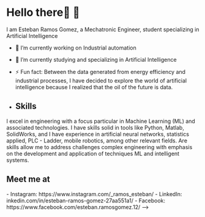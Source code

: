 <h1>Hello there👋 🌱</h1>





I am Esteban Ramos Gomez, a Mechatronic Engineer, student specializing in Artificial Intelligence

- 🔭 I’m currently working on Industrial automation
- 🌱 I’m currently studying and specializing in Artificial Intelligence
- ⚡ Fun fact: Between the data generated from energy efficiency and industrial processes,
I have decided to explore the world of artificial intelligence because I realized that the oil
of the future is data.

- <h2>Skills</h2>

I excel in engineering with a focus
particular in Machine Learning (ML) and
associated technologies. I have skills
solid in tools like Python,
Matlab, SolidWorks, and I have experience
in artificial neural networks, statistics
applied, PLC - Ladder, mobile robotics,
among other relevant fields. Are
skills allow me to address challenges
complex engineering with emphasis on
the development and application of techniques
ML and intelligent systems.

<h2> Meet me at</h2>
- Instagram: https://www.instagram.com/_ramos_esteban/
- LinkedIn: inkedin.com/in/esteban-ramos-gomez-27aa551a1/
- Facebook: https://www.facebook.com/esteban.ramosgomez.12/
-->
